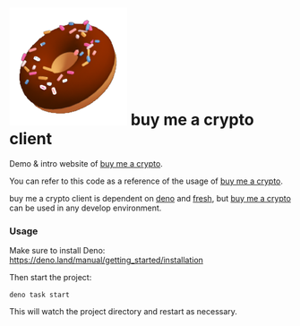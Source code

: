 # ![bagle logo](https://github.com/aiinkiestism/buy-me-a-crypto-client/blob/main/static/bagle-nobg.png) buy me a crypto client

Demo & intro website of [buy me a crypto](https://github.com/aiinkiestism/buy-me-a-crypto).<br />

You can refer to this code as a reference of the usage of [buy me a crypto](https://github.com/aiinkiestism/buy-me-a-crypto).<br />

buy me a crypto client is dependent on [deno](https://deno.land) and [fresh](https://fresh.deno.dev/), but [buy me a crypto](https://github.com/aiinkiestism/buy-me-a-crypto) can be used in any develop environment.

### Usage

Make sure to install Deno: https://deno.land/manual/getting_started/installation

Then start the project:

```
deno task start
```

This will watch the project directory and restart as necessary.

